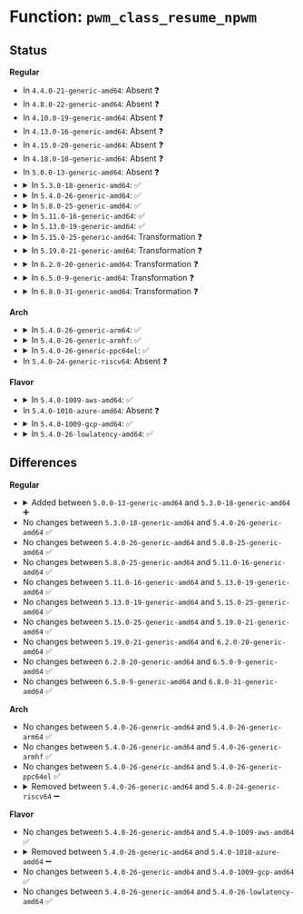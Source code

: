 # Function: <code>pwm_class_resume_npwm</code>

## Status
<b>Regular</b>
<ul>
<li>
In <code>4.4.0-21-generic-amd64</code>: Absent ❓
</li>
<li>
In <code>4.8.0-22-generic-amd64</code>: Absent ❓
</li>
<li>
In <code>4.10.0-19-generic-amd64</code>: Absent ❓
</li>
<li>
In <code>4.13.0-16-generic-amd64</code>: Absent ❓
</li>
<li>
In <code>4.15.0-20-generic-amd64</code>: Absent ❓
</li>
<li>
In <code>4.18.0-10-generic-amd64</code>: Absent ❓
</li>
<li>
In <code>5.0.0-13-generic-amd64</code>: Absent ❓
</li>
<li>
<details>
<summary>In <code>5.3.0-18-generic-amd64</code>: ✅</summary>

```c
int pwm_class_resume_npwm(struct device * parent, unsigned int npwm)
```

```json
{
  "name": "pwm_class_resume_npwm",
  "collision_type": "Unique Static",
  "inline_type": "No",
  "funcs": [
    {
      "addr": 18446744071584440688,
      "name": "pwm_class_resume_npwm",
      "external": false,
      "loc": "drivers/pwm/sysfs.c:412",
      "file": "drivers/pwm/sysfs.c",
      "inline": "seen, unknown",
      "caller_inline": [],
      "caller_func": [
        "drivers/pwm/sysfs.c:pwm_class_resume",
        "drivers/pwm/sysfs.c:pwm_class_suspend"
      ]
    }
  ],
  "symbols": [
    {
      "addr": 18446744071584440688,
      "name": "pwm_class_resume_npwm",
      "section": ".text",
      "bind": "STB_LOCAL",
      "size": 207
    }
  ]
}
```
</details>
</li>
<li>
<details>
<summary>In <code>5.4.0-26-generic-amd64</code>: ✅</summary>

```c
int pwm_class_resume_npwm(struct device * parent, unsigned int npwm)
```

```json
{
  "name": "pwm_class_resume_npwm",
  "collision_type": "Unique Static",
  "inline_type": "No",
  "funcs": [
    {
      "addr": 18446744071584577424,
      "name": "pwm_class_resume_npwm",
      "external": false,
      "loc": "drivers/pwm/sysfs.c:412",
      "file": "drivers/pwm/sysfs.c",
      "inline": "seen, unknown",
      "caller_inline": [],
      "caller_func": [
        "drivers/pwm/sysfs.c:pwm_class_resume",
        "drivers/pwm/sysfs.c:pwm_class_suspend"
      ]
    }
  ],
  "symbols": [
    {
      "addr": 18446744071584577424,
      "name": "pwm_class_resume_npwm",
      "section": ".text",
      "bind": "STB_LOCAL",
      "size": 207
    }
  ]
}
```
</details>
</li>
<li>
<details>
<summary>In <code>5.8.0-25-generic-amd64</code>: ✅</summary>

```c
int pwm_class_resume_npwm(struct device * parent, unsigned int npwm)
```

```json
{
  "name": "pwm_class_resume_npwm",
  "collision_type": "Unique Static",
  "inline_type": "No",
  "funcs": [
    {
      "addr": 18446744071585255088,
      "name": "pwm_class_resume_npwm",
      "external": false,
      "loc": "drivers/pwm/sysfs.c:412",
      "file": "drivers/pwm/sysfs.c",
      "inline": "seen, unknown",
      "caller_inline": [],
      "caller_func": [
        "drivers/pwm/sysfs.c:pwm_class_resume",
        "drivers/pwm/sysfs.c:pwm_class_suspend"
      ]
    }
  ],
  "symbols": [
    {
      "addr": 18446744071585255088,
      "name": "pwm_class_resume_npwm",
      "section": ".text",
      "bind": "STB_LOCAL",
      "size": 265
    }
  ]
}
```
</details>
</li>
<li>
<details>
<summary>In <code>5.11.0-16-generic-amd64</code>: ✅</summary>

```c
int pwm_class_resume_npwm(struct device * parent, unsigned int npwm)
```

```json
{
  "name": "pwm_class_resume_npwm",
  "collision_type": "Unique Static",
  "inline_type": "No",
  "funcs": [
    {
      "addr": 18446744071585412576,
      "name": "pwm_class_resume_npwm",
      "external": false,
      "loc": "drivers/pwm/sysfs.c:412",
      "file": "drivers/pwm/sysfs.c",
      "inline": "seen, unknown",
      "caller_inline": [],
      "caller_func": [
        "drivers/pwm/sysfs.c:pwm_class_resume",
        "drivers/pwm/sysfs.c:pwm_class_suspend"
      ]
    }
  ],
  "symbols": [
    {
      "addr": 18446744071585412576,
      "name": "pwm_class_resume_npwm",
      "section": ".text",
      "bind": "STB_LOCAL",
      "size": 275
    }
  ]
}
```
</details>
</li>
<li>
<details>
<summary>In <code>5.13.0-19-generic-amd64</code>: ✅</summary>

```c
int pwm_class_resume_npwm(struct device * parent, unsigned int npwm)
```

```json
{
  "name": "pwm_class_resume_npwm",
  "collision_type": "Unique Static",
  "inline_type": "No",
  "funcs": [
    {
      "addr": 18446744071585293312,
      "name": "pwm_class_resume_npwm",
      "external": false,
      "loc": "drivers/pwm/sysfs.c:412",
      "file": "drivers/pwm/sysfs.c",
      "inline": "seen, unknown",
      "caller_inline": [],
      "caller_func": [
        "drivers/pwm/sysfs.c:pwm_class_resume",
        "drivers/pwm/sysfs.c:pwm_class_suspend"
      ]
    }
  ],
  "symbols": [
    {
      "addr": 18446744071585293312,
      "name": "pwm_class_resume_npwm",
      "section": ".text",
      "bind": "STB_LOCAL",
      "size": 275
    }
  ]
}
```
</details>
</li>
<li>
<details>
<summary>In <code>5.15.0-25-generic-amd64</code>: Transformation ❓</summary>

```c
int pwm_class_resume_npwm(struct device * parent, unsigned int npwm)
```

```json
{
  "name": "pwm_class_resume_npwm",
  "collision_type": "Unique Static",
  "inline_type": "No",
  "funcs": [
    {
      "addr": 0,
      "name": "pwm_class_resume_npwm",
      "external": false,
      "loc": "drivers/pwm/sysfs.c:412",
      "file": "drivers/pwm/sysfs.c",
      "inline": "seen, unknown",
      "caller_inline": [],
      "caller_func": [
        "drivers/pwm/sysfs.c:pwm_class_resume",
        "drivers/pwm/sysfs.c:pwm_class_suspend"
      ]
    }
  ],
  "symbols": [
    {
      "addr": 18446744071585750080,
      "name": "pwm_class_resume_npwm",
      "section": ".text",
      "bind": "STB_LOCAL",
      "size": 290
    },
    {
      "addr": 18446744071592357239,
      "name": "pwm_class_resume_npwm.cold",
      "section": ".text",
      "bind": "STB_LOCAL",
      "size": 21
    }
  ]
}
```
</details>
</li>
<li>
<details>
<summary>In <code>5.19.0-21-generic-amd64</code>: Transformation ❓</summary>

```c
int pwm_class_resume_npwm(struct device * parent, unsigned int npwm)
```

```json
{
  "name": "pwm_class_resume_npwm",
  "collision_type": "Unique Static",
  "inline_type": "No",
  "funcs": [
    {
      "addr": 0,
      "name": "pwm_class_resume_npwm",
      "external": false,
      "loc": "drivers/pwm/sysfs.c:412",
      "file": "drivers/pwm/sysfs.c",
      "inline": "seen, unknown",
      "caller_inline": [],
      "caller_func": [
        "drivers/pwm/sysfs.c:pwm_class_resume",
        "drivers/pwm/sysfs.c:pwm_class_suspend"
      ]
    }
  ],
  "symbols": [
    {
      "addr": 18446744071586933280,
      "name": "pwm_class_resume_npwm",
      "section": ".text",
      "bind": "STB_LOCAL",
      "size": 324
    },
    {
      "addr": 18446744071594219624,
      "name": "pwm_class_resume_npwm.cold",
      "section": ".text",
      "bind": "STB_LOCAL",
      "size": 21
    }
  ]
}
```
</details>
</li>
<li>
<details>
<summary>In <code>6.2.0-20-generic-amd64</code>: Transformation ❓</summary>

```c
int pwm_class_resume_npwm(struct device * parent, unsigned int npwm)
```

```json
{
  "name": "pwm_class_resume_npwm",
  "collision_type": "Unique Static",
  "inline_type": "No",
  "funcs": [
    {
      "addr": 0,
      "name": "pwm_class_resume_npwm",
      "external": false,
      "loc": "drivers/pwm/sysfs.c:412",
      "file": "drivers/pwm/sysfs.c",
      "inline": "seen, unknown",
      "caller_inline": [],
      "caller_func": [
        "drivers/pwm/sysfs.c:pwm_class_resume",
        "drivers/pwm/sysfs.c:pwm_class_suspend"
      ]
    }
  ],
  "symbols": [
    {
      "addr": 18446744071588089184,
      "name": "pwm_class_resume_npwm",
      "section": ".text",
      "bind": "STB_LOCAL",
      "size": 256
    },
    {
      "addr": 18446744071596207419,
      "name": "pwm_class_resume_npwm.cold",
      "section": ".text",
      "bind": "STB_LOCAL",
      "size": 21
    }
  ]
}
```
</details>
</li>
<li>
<details>
<summary>In <code>6.5.0-9-generic-amd64</code>: Transformation ❓</summary>

```c
int pwm_class_resume_npwm(struct device * parent, unsigned int npwm)
```

```json
{
  "name": "pwm_class_resume_npwm",
  "collision_type": "Unique Static",
  "inline_type": "No",
  "funcs": [
    {
      "addr": 0,
      "name": "pwm_class_resume_npwm",
      "external": false,
      "loc": "drivers/pwm/sysfs.c:412",
      "file": "drivers/pwm/sysfs.c",
      "inline": "seen, unknown",
      "caller_inline": [],
      "caller_func": [
        "drivers/pwm/sysfs.c:pwm_class_resume",
        "drivers/pwm/sysfs.c:pwm_class_suspend"
      ]
    }
  ],
  "symbols": [
    {
      "addr": 18446744071588363504,
      "name": "pwm_class_resume_npwm",
      "section": ".text",
      "bind": "STB_LOCAL",
      "size": 282
    },
    {
      "addr": 18446744071596732456,
      "name": "pwm_class_resume_npwm.cold",
      "section": ".text",
      "bind": "STB_LOCAL",
      "size": 77
    }
  ]
}
```
</details>
</li>
<li>
<details>
<summary>In <code>6.8.0-31-generic-amd64</code>: Transformation ❓</summary>

```c
int pwm_class_resume_npwm(struct device * parent, unsigned int npwm)
```

```json
{
  "name": "pwm_class_resume_npwm",
  "collision_type": "Unique Static",
  "inline_type": "No",
  "funcs": [
    {
      "addr": 0,
      "name": "pwm_class_resume_npwm",
      "external": false,
      "loc": "drivers/pwm/sysfs.c:412",
      "file": "drivers/pwm/sysfs.c",
      "inline": "seen, unknown",
      "caller_inline": [],
      "caller_func": [
        "drivers/pwm/sysfs.c:pwm_class_resume",
        "drivers/pwm/sysfs.c:pwm_class_suspend"
      ]
    }
  ],
  "symbols": [
    {
      "addr": 18446744071588658224,
      "name": "pwm_class_resume_npwm",
      "section": ".text",
      "bind": "STB_LOCAL",
      "size": 274
    },
    {
      "addr": 18446744071597640926,
      "name": "pwm_class_resume_npwm.cold",
      "section": ".text",
      "bind": "STB_LOCAL",
      "size": 77
    }
  ]
}
```
</details>
</li>
</ul>
<b>Arch</b>
<ul>
<li>
<details>
<summary>In <code>5.4.0-26-generic-arm64</code>: ✅</summary>

```c
int pwm_class_resume_npwm(struct device * parent, unsigned int npwm)
```

```json
{
  "name": "pwm_class_resume_npwm",
  "collision_type": "Unique Static",
  "inline_type": "No",
  "funcs": [
    {
      "addr": 18446603336496812528,
      "name": "pwm_class_resume_npwm",
      "external": false,
      "loc": "drivers/pwm/sysfs.c:412",
      "file": "drivers/pwm/sysfs.c",
      "inline": "seen, unknown",
      "caller_inline": [],
      "caller_func": [
        "drivers/pwm/sysfs.c:pwm_class_resume",
        "drivers/pwm/sysfs.c:pwm_class_suspend"
      ]
    }
  ],
  "symbols": [
    {
      "addr": 18446603336496812528,
      "name": "pwm_class_resume_npwm",
      "section": ".text",
      "bind": "STB_LOCAL",
      "size": 232
    }
  ]
}
```
</details>
</li>
<li>
<details>
<summary>In <code>5.4.0-26-generic-armhf</code>: ✅</summary>

```c
int pwm_class_resume_npwm(struct device * parent, unsigned int npwm)
```

```json
{
  "name": "pwm_class_resume_npwm",
  "collision_type": "Unique Static",
  "inline_type": "No",
  "funcs": [
    {
      "addr": 3230096452,
      "name": "pwm_class_resume_npwm",
      "external": false,
      "loc": "drivers/pwm/sysfs.c:412",
      "file": "drivers/pwm/sysfs.c",
      "inline": "seen, unknown",
      "caller_inline": [],
      "caller_func": [
        "drivers/pwm/sysfs.c:pwm_class_resume",
        "drivers/pwm/sysfs.c:pwm_class_suspend"
      ]
    }
  ],
  "symbols": [
    {
      "addr": 3230096452,
      "name": "pwm_class_resume_npwm",
      "section": ".text",
      "bind": "STB_LOCAL",
      "size": 212
    }
  ]
}
```
</details>
</li>
<li>
<details>
<summary>In <code>5.4.0-26-generic-ppc64el</code>: ✅</summary>

```c
int pwm_class_resume_npwm(struct device * parent, unsigned int npwm)
```

```json
{
  "name": "pwm_class_resume_npwm",
  "collision_type": "Unique Static",
  "inline_type": "No",
  "funcs": [
    {
      "addr": 13835058055290882576,
      "name": "pwm_class_resume_npwm",
      "external": false,
      "loc": "drivers/pwm/sysfs.c:412",
      "file": "drivers/pwm/sysfs.c",
      "inline": "seen, unknown",
      "caller_inline": [],
      "caller_func": [
        "drivers/pwm/sysfs.c:pwm_class_resume",
        "drivers/pwm/sysfs.c:pwm_class_suspend"
      ]
    }
  ],
  "symbols": [
    {
      "addr": 13835058055290882576,
      "name": "pwm_class_resume_npwm",
      "section": ".text",
      "bind": "STB_LOCAL",
      "size": 316
    }
  ]
}
```
</details>
</li>
<li>
In <code>5.4.0-24-generic-riscv64</code>: Absent ❓
</li>
</ul>
<b>Flavor</b>
<ul>
<li>
<details>
<summary>In <code>5.4.0-1009-aws-amd64</code>: ✅</summary>

```c
int pwm_class_resume_npwm(struct device * parent, unsigned int npwm)
```

```json
{
  "name": "pwm_class_resume_npwm",
  "collision_type": "Unique Static",
  "inline_type": "No",
  "funcs": [
    {
      "addr": 18446744071584531872,
      "name": "pwm_class_resume_npwm",
      "external": false,
      "loc": "drivers/pwm/sysfs.c:412",
      "file": "drivers/pwm/sysfs.c",
      "inline": "seen, unknown",
      "caller_inline": [],
      "caller_func": [
        "drivers/pwm/sysfs.c:pwm_class_resume",
        "drivers/pwm/sysfs.c:pwm_class_suspend"
      ]
    }
  ],
  "symbols": [
    {
      "addr": 18446744071584531872,
      "name": "pwm_class_resume_npwm",
      "section": ".text",
      "bind": "STB_LOCAL",
      "size": 207
    }
  ]
}
```
</details>
</li>
<li>
In <code>5.4.0-1010-azure-amd64</code>: Absent ❓
</li>
<li>
<details>
<summary>In <code>5.4.0-1009-gcp-amd64</code>: ✅</summary>

```c
int pwm_class_resume_npwm(struct device * parent, unsigned int npwm)
```

```json
{
  "name": "pwm_class_resume_npwm",
  "collision_type": "Unique Static",
  "inline_type": "No",
  "funcs": [
    {
      "addr": 18446744071584527584,
      "name": "pwm_class_resume_npwm",
      "external": false,
      "loc": "drivers/pwm/sysfs.c:412",
      "file": "drivers/pwm/sysfs.c",
      "inline": "seen, unknown",
      "caller_inline": [],
      "caller_func": [
        "drivers/pwm/sysfs.c:pwm_class_resume",
        "drivers/pwm/sysfs.c:pwm_class_suspend"
      ]
    }
  ],
  "symbols": [
    {
      "addr": 18446744071584527584,
      "name": "pwm_class_resume_npwm",
      "section": ".text",
      "bind": "STB_LOCAL",
      "size": 207
    }
  ]
}
```
</details>
</li>
<li>
<details>
<summary>In <code>5.4.0-26-lowlatency-amd64</code>: ✅</summary>

```c
int pwm_class_resume_npwm(struct device * parent, unsigned int npwm)
```

```json
{
  "name": "pwm_class_resume_npwm",
  "collision_type": "Unique Static",
  "inline_type": "No",
  "funcs": [
    {
      "addr": 18446744071584635360,
      "name": "pwm_class_resume_npwm",
      "external": false,
      "loc": "drivers/pwm/sysfs.c:412",
      "file": "drivers/pwm/sysfs.c",
      "inline": "seen, unknown",
      "caller_inline": [],
      "caller_func": [
        "drivers/pwm/sysfs.c:pwm_class_resume",
        "drivers/pwm/sysfs.c:pwm_class_suspend"
      ]
    }
  ],
  "symbols": [
    {
      "addr": 18446744071584635360,
      "name": "pwm_class_resume_npwm",
      "section": ".text",
      "bind": "STB_LOCAL",
      "size": 207
    }
  ]
}
```
</details>
</li>
</ul>

## Differences
<b>Regular</b>
<ul>
<li>
<details>
<summary>Added between <code>5.0.0-13-generic-amd64</code> and <code>5.3.0-18-generic-amd64</code> ➕</summary>

```c
int pwm_class_resume_npwm(struct device * parent, unsigned int npwm)
```
</details>
</li>
<li>
No changes between <code>5.3.0-18-generic-amd64</code> and <code>5.4.0-26-generic-amd64</code> ✅
</li>
<li>
No changes between <code>5.4.0-26-generic-amd64</code> and <code>5.8.0-25-generic-amd64</code> ✅
</li>
<li>
No changes between <code>5.8.0-25-generic-amd64</code> and <code>5.11.0-16-generic-amd64</code> ✅
</li>
<li>
No changes between <code>5.11.0-16-generic-amd64</code> and <code>5.13.0-19-generic-amd64</code> ✅
</li>
<li>
No changes between <code>5.13.0-19-generic-amd64</code> and <code>5.15.0-25-generic-amd64</code> ✅
</li>
<li>
No changes between <code>5.15.0-25-generic-amd64</code> and <code>5.19.0-21-generic-amd64</code> ✅
</li>
<li>
No changes between <code>5.19.0-21-generic-amd64</code> and <code>6.2.0-20-generic-amd64</code> ✅
</li>
<li>
No changes between <code>6.2.0-20-generic-amd64</code> and <code>6.5.0-9-generic-amd64</code> ✅
</li>
<li>
No changes between <code>6.5.0-9-generic-amd64</code> and <code>6.8.0-31-generic-amd64</code> ✅
</li>
</ul>
<b>Arch</b>
<ul>
<li>
No changes between <code>5.4.0-26-generic-amd64</code> and <code>5.4.0-26-generic-arm64</code> ✅
</li>
<li>
No changes between <code>5.4.0-26-generic-amd64</code> and <code>5.4.0-26-generic-armhf</code> ✅
</li>
<li>
No changes between <code>5.4.0-26-generic-amd64</code> and <code>5.4.0-26-generic-ppc64el</code> ✅
</li>
<li>
<details>
<summary>Removed between <code>5.4.0-26-generic-amd64</code> and <code>5.4.0-24-generic-riscv64</code> ➖</summary>

```c
int pwm_class_resume_npwm(struct device * parent, unsigned int npwm)
```
</details>
</li>
</ul>
<b>Flavor</b>
<ul>
<li>
No changes between <code>5.4.0-26-generic-amd64</code> and <code>5.4.0-1009-aws-amd64</code> ✅
</li>
<li>
<details>
<summary>Removed between <code>5.4.0-26-generic-amd64</code> and <code>5.4.0-1010-azure-amd64</code> ➖</summary>

```c
int pwm_class_resume_npwm(struct device * parent, unsigned int npwm)
```
</details>
</li>
<li>
No changes between <code>5.4.0-26-generic-amd64</code> and <code>5.4.0-1009-gcp-amd64</code> ✅
</li>
<li>
No changes between <code>5.4.0-26-generic-amd64</code> and <code>5.4.0-26-lowlatency-amd64</code> ✅
</li>
</ul>
